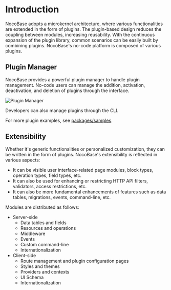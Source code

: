 # Introduction

NocoBase adopts a microkernel architecture, where various functionalities are extended in the form of plugins. The plugin-based design reduces the coupling between modules, increasing reusability. With the continuous expansion of the plugin library, common scenarios can be easily built by combining plugins. NocoBase's no-code platform is composed of various plugins.

## Plugin Manager

NocoBase provides a powerful plugin manager to handle plugin management. No-code users can manage the addition, activation, deactivation, and deletion of plugins through the interface.

![Plugin Manager](https://nocobase-docs.oss-cn-beijing.aliyuncs.com/f914d978dbfd8c45a650bd88ef867832.png)

Developers can also manage plugins through the CLI.

For more plugin examples, see [packages/samples](https://github.com/nocobase/nocobase/tree/main/packages/plugins/%40nocobase).

## Extensibility

Whether it's generic functionalities or personalized customization, they can be written in the form of plugins. NocoBase's extensibility is reflected in various aspects:

- It can be visible user interface-related page modules, block types, operation types, field types, etc.
- It can also be used for enhancing or restricting HTTP API filters, validators, access restrictions, etc.
- It can also be more fundamental enhancements of features such as data tables, migrations, events, command-line, etc.

Modules are distributed as follows:

- Server-side
  - Data tables and fields
  - Resources and operations
  - Middleware
  - Events
  - Custom command-line
  - Internationalization
- Client-side
  - Route management and plugin configuration pages
  - Styles and themes
  - Providers and contexts
  - UI Schema
  - Internationalization


